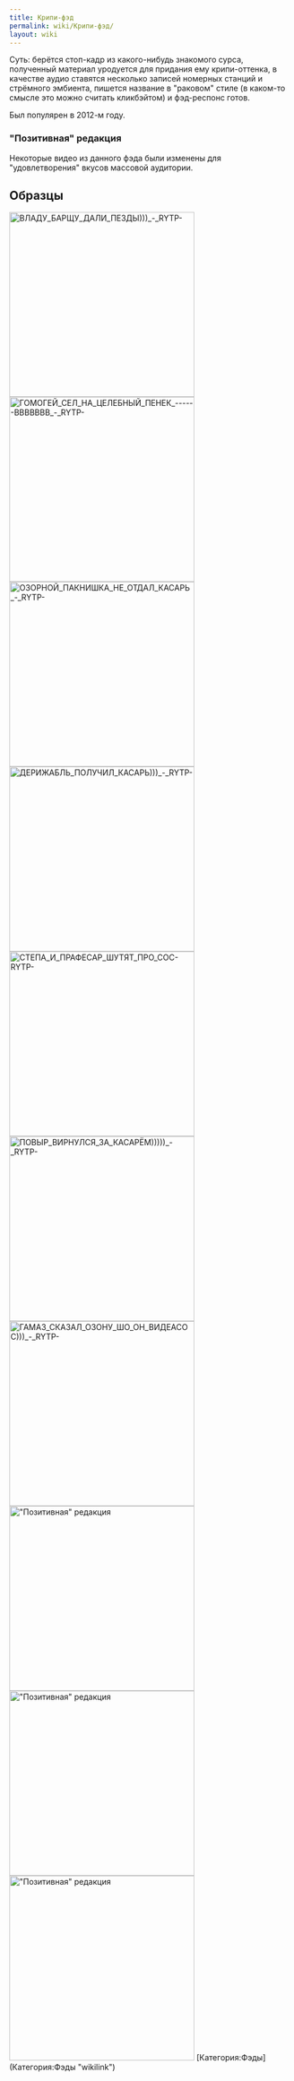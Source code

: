 ```yaml
---
title: Крипи-фэд
permalink: wiki/Крипи-фэд/
layout: wiki
---
```


Суть: берётся стоп-кадр из какого-нибудь знакомого сурса, полученный
материал уродуется для придания ему крипи-оттенка, в качестве аудио
ставятся несколько записей номерных станций и стрёмного эмбиента,
пишется название в "раковом" стиле (в каком-то смысле это можно считать
кликбэйтом) и фэд-респонс готов.

Был популярен в 2012-м году.

### "Позитивная" редакция

Некоторые видео из данного фэда были изменены для "удовлетворения"
вкусов массовой аудитории.

## Образцы

<img src="ВЛАДУ_БАРЩУ_ДАЛИ_ПЕЗДЫ)))_-_RYTP-" title="fig:ВЛАДУ_БАРЩУ_ДАЛИ_ПЕЗДЫ)))_-_RYTP-" width="330" height="330" alt="ВЛАДУ_БАРЩУ_ДАЛИ_ПЕЗДЫ)))_-_RYTP-" />
<img src="ГОМОГЕЙ_СЕЛ_НА_ЦЕЛЕБНЫЙ_ПЕНЕК_------ВВВВВВВ_-_RYTP-" title="fig:ГОМОГЕЙ_СЕЛ_НА_ЦЕЛЕБНЫЙ_ПЕНЕК_------ВВВВВВВ_-_RYTP-" width="330" height="330" alt="ГОМОГЕЙ_СЕЛ_НА_ЦЕЛЕБНЫЙ_ПЕНЕК_------ВВВВВВВ_-_RYTP-" />
<img src="ОЗОРНОЙ_ПАКНИШКА_НЕ_ОТДАЛ_КАСАРЬ_-_RYTP-" title="fig:ОЗОРНОЙ_ПАКНИШКА_НЕ_ОТДАЛ_КАСАРЬ_-_RYTP-" width="330" height="330" alt="ОЗОРНОЙ_ПАКНИШКА_НЕ_ОТДАЛ_КАСАРЬ_-_RYTP-" />
<img src="ДЕРИЖАБЛЬ_ПОЛУЧИЛ_КАСАРЬ)))_-_RYTP-" title="fig:ДЕРИЖАБЛЬ_ПОЛУЧИЛ_КАСАРЬ)))_-_RYTP-" width="330" height="330" alt="ДЕРИЖАБЛЬ_ПОЛУЧИЛ_КАСАРЬ)))_-_RYTP-" />
<img src="СТЕПА_И_ПРАФЕСАР_ШУТЯТ_ПРО_СОС-RYTP-" title="fig:СТЕПА_И_ПРАФЕСАР_ШУТЯТ_ПРО_СОС-RYTP-" width="330" height="330" alt="СТЕПА_И_ПРАФЕСАР_ШУТЯТ_ПРО_СОС-RYTP-" />
<img src="ПОВЫР_ВИРНУЛСЯ_ЗА_КАСАРЁМ)))))_-_RYTP-" title="fig:ПОВЫР_ВИРНУЛСЯ_ЗА_КАСАРЁМ)))))_-_RYTP-" width="330" height="330" alt="ПОВЫР_ВИРНУЛСЯ_ЗА_КАСАРЁМ)))))_-_RYTP-" />
<img src="ГАМАЗ_СКАЗАЛ_ОЗОНУ_ШО_ОН_ВИДЕАСОС)))_-_RYTP-" title="fig:ГАМАЗ_СКАЗАЛ_ОЗОНУ_ШО_ОН_ВИДЕАСОС)))_-_RYTP-" width="330" height="330" alt="ГАМАЗ_СКАЗАЛ_ОЗОНУ_ШО_ОН_ВИДЕАСОС)))_-_RYTP-" />
<img src="ВЛАДУ_БАРЩУ_ДАЛИ_ПЕЗДЫ)))_-REDACTED-_-_RYTP-" title="fig:&quot;Позитивная&quot; редакция" width="330" height="330" alt="&quot;Позитивная&quot; редакция" />
<img src="СТЕПА_И_ПРАФЕСАР_ШУТЯТ_ПРО_СОС_-REDACTED-_-_RYTP-" title="fig:&quot;Позитивная&quot; редакция" width="330" height="330" alt="&quot;Позитивная&quot; редакция" />
<img src="ПАЦЕКУ_НИ_НАЖНЫ_КАСАРИ!)))_-REDACTED-_-_RYTP-" title="fig:&quot;Позитивная&quot; редакция" width="330" height="330" alt="&quot;Позитивная&quot; редакция" />
[Категория:Фэды](Категория:Фэды "wikilink")
